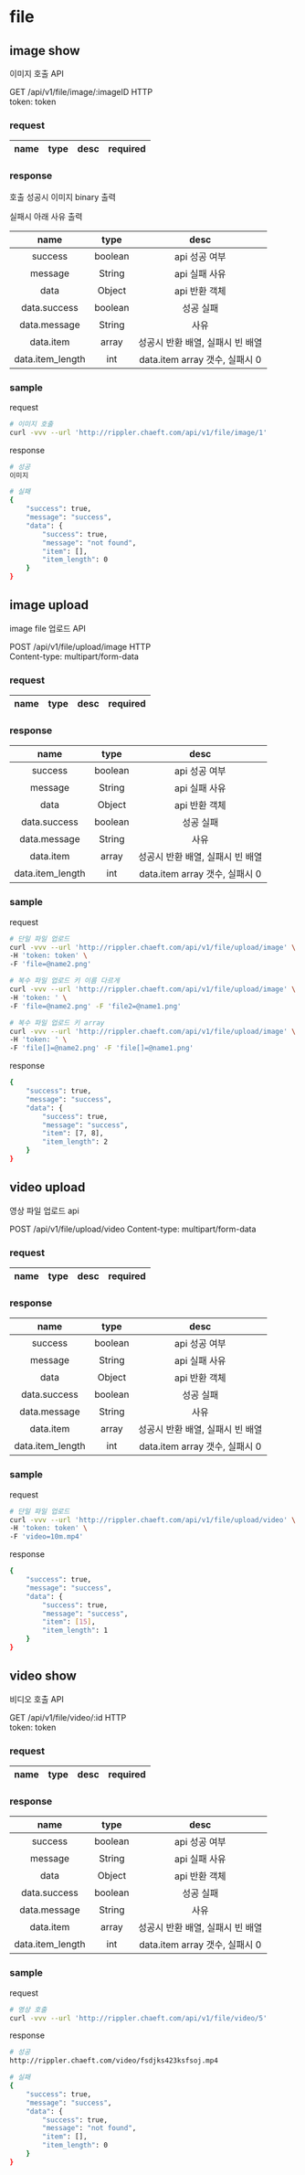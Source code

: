 # file

## image show

이미지 호출 API

GET /api/v1/file/image/:imageID HTTP  
token: token  

### request

|name|type|desc|required|
|:---:|:---:|:---:|:---:|

### response

호출 성공시 이미지 binary 출력  

실패시 아래 사유 출력  

|name|type|desc|
|:---:|:---:|:---:|
|success|boolean|api 성공 여부|
|message|String|api 실패 사유|
|data|Object|api 반환 객체|
|data.success|boolean|성공 실패|
|data.message|String|사유|
|data.item|array|성공시 반환 배열, 실패시 빈 배열|
|data.item_length|int|data.item array 갯수, 실패시 0|


### sample

request  
```bash
# 이미지 호출
curl -vvv --url 'http://rippler.chaeft.com/api/v1/file/image/1'
```

response  
```bash
# 성공
이미지

# 실패
{
    "success": true,
    "message": "success",
    "data": {
        "success": true,
        "message": "not found",
        "item": [],
        "item_length": 0
    }
}
```

## image upload

image file 업로드 API  

POST /api/v1/file/upload/image HTTP  
Content-type: multipart/form-data  

### request

|name|type|desc|required|
|:---:|:---:|:---:|:---:|

### response

|name|type|desc|
|:---:|:---:|:---:|
|success|boolean|api 성공 여부|
|message|String|api 실패 사유|
|data|Object|api 반환 객체|
|data.success|boolean|성공 실패|
|data.message|String|사유|
|data.item|array|성공시 반환 배열, 실패시 빈 배열|
|data.item_length|int|data.item array 갯수, 실패시 0|


### sample

request  
```bash
# 단일 파일 업로드
curl -vvv --url 'http://rippler.chaeft.com/api/v1/file/upload/image' \
-H 'token: token' \
-F 'file=@name2.png'

# 복수 파일 업로드 키 이름 다르게
curl -vvv --url 'http://rippler.chaeft.com/api/v1/file/upload/image' \
-H 'token: ' \
-F 'file=@name2.png' -F 'file2=@name1.png'

# 복수 파일 업로드 키 array
curl -vvv --url 'http://rippler.chaeft.com/api/v1/file/upload/image' \
-H 'token: ' \
-F 'file[]=@name2.png' -F 'file[]=@name1.png'
```

response  
```bash
{
    "success": true,
    "message": "success",
    "data": {
        "success": true,
        "message": "success",
        "item": [7, 8],
        "item_length": 2
    }
}
```



## video upload

영상 파일 업로드 api

POST /api/v1/file/upload/video
Content-type: multipart/form-data  

### request

|name|type|desc|required|
|:---:|:---:|:---:|:---:|


### response

|name|type|desc|
|:---:|:---:|:---:|
|success|boolean|api 성공 여부|
|message|String|api 실패 사유|
|data|Object|api 반환 객체|
|data.success|boolean|성공 실패|
|data.message|String|사유|
|data.item|array|성공시 반환 배열, 실패시 빈 배열|
|data.item_length|int|data.item array 갯수, 실패시 0|


### sample

request  
```bash
# 단일 파일 업로드
curl -vvv --url 'http://rippler.chaeft.com/api/v1/file/upload/video' \
-H 'token: token' \
-F 'video=10m.mp4'

```

response  
```bash
{
    "success": true,
    "message": "success",
    "data": {
        "success": true,
        "message": "success",
        "item": [15],
        "item_length": 1
    }
}
```



## video show

비디오 호출 API

GET /api/v1/file/video/:id HTTP  
token: token  

### request

|name|type|desc|required|
|:---:|:---:|:---:|:---:|

### response

|name|type|desc|
|:---:|:---:|:---:|
|success|boolean|api 성공 여부|
|message|String|api 실패 사유|
|data|Object|api 반환 객체|
|data.success|boolean|성공 실패|
|data.message|String|사유|
|data.item|array|성공시 반환 배열, 실패시 빈 배열|
|data.item_length|int|data.item array 갯수, 실패시 0|


### sample

request  
```bash
# 영상 호출
curl -vvv --url 'http://rippler.chaeft.com/api/v1/file/video/5'
```

response  
```bash
# 성공
http://rippler.chaeft.com/video/fsdjks423ksfsoj.mp4

# 실패
{
    "success": true,
    "message": "success",
    "data": {
        "success": true,
        "message": "not found",
        "item": [],
        "item_length": 0
    }
}
```